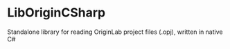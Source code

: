 # LibOriginCSharp
Standalone library for reading OriginLab project files (.opj), written in native C#

